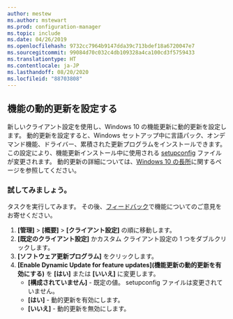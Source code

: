 ```yaml
---
author: mestew
ms.author: mstewart
ms.prod: configuration-manager
ms.topic: include
ms.date: 04/26/2019
ms.openlocfilehash: 9732cc7964b9147dda39c713bdef18a6720047e7
ms.sourcegitcommit: 99084d70c032c4db109328a4ca100cd3f5759433
ms.translationtype: HT
ms.contentlocale: ja-JP
ms.lasthandoff: 08/20/2020
ms.locfileid: "88703808"
---
```

## <a name="configure-dynamic-update-during-feature-updates"></a>機能の動的更新を設定する
<!--4062619-->
新しいクライアント設定を使用し、Windows 10 の機能更新に動的更新を設定します。 動的更新を設定すると、Windows セットアップ中に言語パック、オンデマンド機能、ドライバー、累積された更新プログラムをインストールできます。 この設定により、機能更新インストール中に使用される [setupconfig](/windows-hardware/manufacture/desktop/windows-setup-automation-overview) ファイルが変更されます。 動的更新の詳細については、[Windows 10 の長所](https://techcommunity.microsoft.com/t5/Windows-IT-Pro-Blog/The-benefits-of-Windows-10-Dynamic-Update/ba-p/467847)に関するページを参照してください。 

### <a name="try-it-out"></a>試してみましょう。

タスクを実行してみます。 その後、[フィードバック](../../../../understand/find-help.md#product-feedback)で機能についてのご意見をお寄せください。

1. **[管理]**  >  **[概要]**  >  **[クライアント設定]** の順に移動します。
1. **[既定のクライアント設定]** かカスタム クライアント設定の 1 つをダブルクリックします。
1. **[ソフトウェア更新プログラム]** をクリックします。
1. **[Enable Dynamic Update for feature updates]\(機能更新の動的更新を有効にする\)** を **[はい]** または **[いいえ]** に変更します。
    - **[構成されていません]** - 既定の値。 setupconfig ファイルは変更されていません。
    - **[はい]** - 動的更新を有効にします。
    - **[いいえ]** - 動的更新を無効にします。